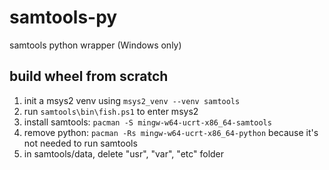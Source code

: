 # samtools-py
samtools python wrapper (Windows only)


## build wheel from scratch

1. init a msys2 venv using `msys2_venv --venv samtools`
1. run `samtools\bin\fish.ps1` to enter msys2
1. install samtools: `pacman -S mingw-w64-ucrt-x86_64-samtools`
1. remove python: `pacman -Rs mingw-w64-ucrt-x86_64-python` because it's not needed to run samtools
1. in samtools/data, delete "usr", "var", "etc" folder